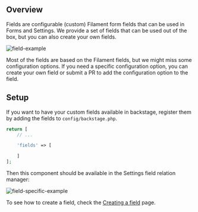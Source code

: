 ## Overview

Fields are configurable (custom) Filament form fields that can be used in Forms and Settings. We provide a set of fields that can be used out of the box, but you can also create your own fields.

![field-example](https://raw.githubusercontent.com/vormkracht10/backstage/refs/heads/feature/implement-fileuploadcare-with-mediapicker/docs/02-fields/field-example.png?token=GHSAT0AAAAAAC2JCGC3R52FKRKS5LQOFFHEZ3L4WMQ)

Most of the fields are based on the Filament fields, but we might miss some configuration options. If you need a specific configuration option, you can create your own field or submit a PR to add the configuration option to the field.

## Setup

If you want to have your custom fields available in backstage, register them by adding the fields to `config/backstage.php`.

```php
return [
    // ...

    'fields' => [

    ]
];
```

Then this component should be available in the Settings field relation manager:

![field-specific-example](https://raw.githubusercontent.com/vormkracht10/backstage/refs/heads/feature/implement-fileuploadcare-with-mediapicker/docs/02-fields/field-specific-example.png?token=GHSAT0AAAAAAC2JCGC2YBBANLEQSYINA22YZ3L4Y2Q)

To see how to create a field, check the [Creating a field](/docs/02-fields/creating-a-field) page.
